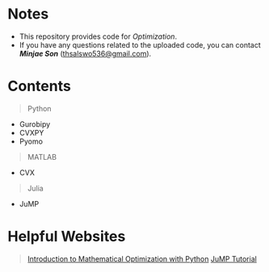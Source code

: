 # Notes
- This repository provides code for *Optimization*.
- If you have any questions related to the uploaded code, you can contact _**Minjae Son**_ (thsalswo536@gmail.com).

# Contents
> Python
- Gurobipy
- CVXPY
- Pyomo

> MATLAB
- CVX

> Julia
- JuMP

# Helpful Websites
> [Introduction to Mathematical Optimization with Python](https://indrag49.github.io/Numerical-Optimization/)
> [JuMP Tutorial](https://jump.dev/JuMP.jl/stable/)
